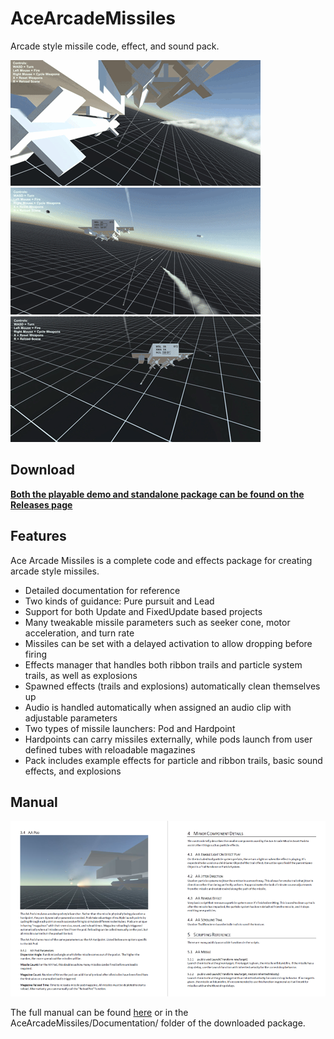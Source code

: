 # AceArcadeMissiles
Arcade style missile code, effect, and sound pack.

![gif](./Screenshots/missile.gif)
![gif](./Screenshots/delay.gif)
![gif](./Screenshots/rockets.gif)

## Download
**[Both the playable demo and standalone package can be found on the Releases page](https://github.com/brihernandez/AceArcadeMissiles/releases/)**

## Features
Ace Arcade Missiles is a complete code and effects package for creating arcade style missiles.
- Detailed documentation for reference
- Two kinds of guidance: Pure pursuit and Lead
- Support for both Update and FixedUpdate based projects
- Many tweakable missile parameters such as seeker cone, motor acceleration, and turn rate
- Missiles can be set with a delayed activation to allow dropping before firing
- Effects manager that handles both ribbon trails and particle system trails, as well as explosions
- Spawned effects (trails and explosions) automatically clean themselves up
- Audio is handled automatically when assigned an audio clip with adjustable parameters
- Two types of missile launchers: Pod and Hardpoint
- Hardpoints can carry missiles externally, while pods launch from user defined tubes with reloadable magazines
- Pack includes example effects for particle and ribbon trails, basic sound effects, and explosions

## Manual
![screenshot](./Screenshots/manual.png)

The full manual can be found [here](Assets/AceArcadeMissiles/Documentation/Manual.pdf) or in the AceArcadeMissiles/Documentation/ folder of the downloaded package.
